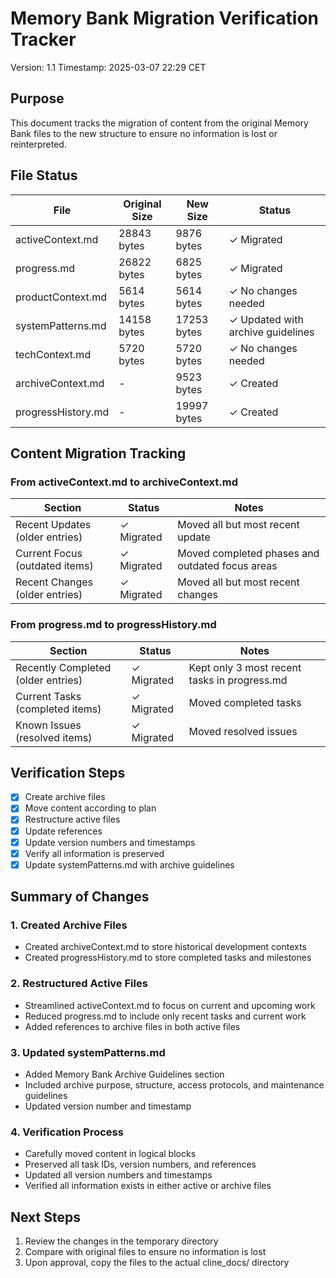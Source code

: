 # Memory Bank Migration Verification Tracker
Version: 1.1
Timestamp: 2025-03-07 22:29 CET

## Purpose
This document tracks the migration of content from the original Memory Bank files to the new structure to ensure no information is lost or reinterpreted.

## File Status

| File | Original Size | New Size | Status |
|------|--------------|----------|--------|
| activeContext.md | 28843 bytes | 9876 bytes | ✓ Migrated |
| progress.md | 26822 bytes | 6825 bytes | ✓ Migrated |
| productContext.md | 5614 bytes | 5614 bytes | ✓ No changes needed |
| systemPatterns.md | 14158 bytes | 17253 bytes | ✓ Updated with archive guidelines |
| techContext.md | 5720 bytes | 5720 bytes | ✓ No changes needed |
| archiveContext.md | - | 9523 bytes | ✓ Created |
| progressHistory.md | - | 19997 bytes | ✓ Created |

## Content Migration Tracking

### From activeContext.md to archiveContext.md

| Section | Status | Notes |
|---------|--------|-------|
| Recent Updates (older entries) | ✓ Migrated | Moved all but most recent update |
| Current Focus (outdated items) | ✓ Migrated | Moved completed phases and outdated focus areas |
| Recent Changes (older entries) | ✓ Migrated | Moved all but most recent changes |

### From progress.md to progressHistory.md

| Section | Status | Notes |
|---------|--------|-------|
| Recently Completed (older entries) | ✓ Migrated | Kept only 3 most recent tasks in progress.md |
| Current Tasks (completed items) | ✓ Migrated | Moved completed tasks |
| Known Issues (resolved items) | ✓ Migrated | Moved resolved issues |

## Verification Steps

- [x] Create archive files
- [x] Move content according to plan
- [x] Restructure active files
- [x] Update references
- [x] Update version numbers and timestamps
- [x] Verify all information is preserved
- [x] Update systemPatterns.md with archive guidelines

## Summary of Changes

### 1. Created Archive Files
- Created archiveContext.md to store historical development contexts
- Created progressHistory.md to store completed tasks and milestones

### 2. Restructured Active Files
- Streamlined activeContext.md to focus on current and upcoming work
- Reduced progress.md to include only recent tasks and current work
- Added references to archive files in both active files

### 3. Updated systemPatterns.md
- Added Memory Bank Archive Guidelines section
- Included archive purpose, structure, access protocols, and maintenance guidelines
- Updated version number and timestamp

### 4. Verification Process
- Carefully moved content in logical blocks
- Preserved all task IDs, version numbers, and references
- Updated all version numbers and timestamps
- Verified all information exists in either active or archive files

## Next Steps
1. Review the changes in the temporary directory
2. Compare with original files to ensure no information is lost
3. Upon approval, copy the files to the actual cline_docs/ directory
